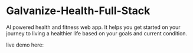 # Galvanize-Health-Full-Stack

AI powered health and fitness web app. It helps you get started on your journey to living a healthier life based on your goals and current condition.

live demo here:
